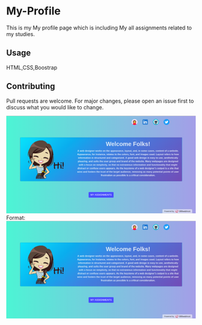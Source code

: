 # My-Profile

This is my My profile page which is including My all assignments related to my studies.

## Usage

HTML,CSS,Boostrap

## Contributing

Pull requests are welcome. For major changes, please open an issue first to discuss what 
you would like to change.

![My Profile Image](/Images/image.png)
Format: ![Alt Text](https://raw.githubusercontent.com/ishanka995/My-Profile/master/Images/image.png)

